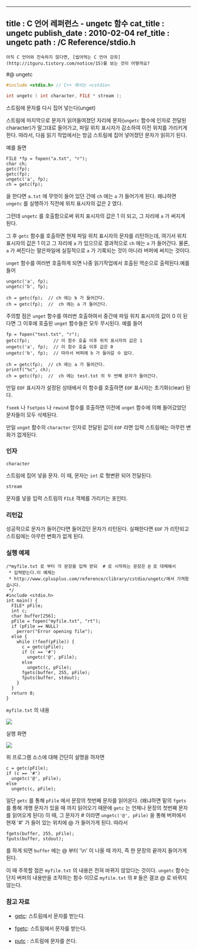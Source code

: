 ----------------
title : C 언어 레퍼런스 - ungetc 함수
cat_title :  ungetc
publish_date : 2010-02-04
ref_title : ungetc
path : /C Reference/stdio.h
--------------



```warning
아직 C 언어와 친숙하지 않다면, [씹어먹는 C 언어 강좌](http://itguru.tistory.com/notice/15)를 보는 것이 어떻까요?

```

#@ ungetc

```cpp
#include <stdio.h> // C++ 에서는 <cstdio>

int ungetc ( int character, FILE * stream );
```


스트림에 문자를 다시 집어 넣는다(unget)

스트림에 마지막으로 문자가 읽어들여졌던 자리에 문자(`ungetc` 함수에 인자로 전달된 character)가 말그대로 들어가고, 파일 위치 표시자가 감소하여 이전 위치를 가리키게 한다. 따라서, 다음 읽기 작업에서는 방금 스트림에 집어 넣어졌던 문자가 읽히기 된다.

예를 들면

```cpp-formatted
FILE *fp = fopen("a.txt", "r");
char ch;
getc(fp);
getc(fp);
ungetc('a', fp);
ch = getc(fp);
```

을 한다면 `a.txt` 에 무엇이 들어 있던 간에 `ch` 에는 `a` 가 들어가게 된다. 왜냐하면 `ungetc` 를 실행하기 직전에 위치 표시자의 값은 2 였다.

그런데 `ungetc` 를 호출함으로써 위치 표시자의 값은 1 이 되고, 그 자리에 `a` 가 써지게 된다.

그 후 `getc` 함수를 호출하면 현재 파일 위치 표시자의 문자를 리턴하는데, 여기서 위치 표시자의 값은 1 이고 그 자리에 `a` 가 있으므로 결과적으로 `ch` 에는 `a` 가 들어간다. 물론, `a` 가 써진다는 말은파일에 실질적으로 `a` 가 기록되는 것이 아니라 버퍼에 써지는 것이다.

`unget` 함수를 여러번 호출하게 되면 나중 읽기작업에서 호출된 역순으로 출력된다.예를 들어

```cpp-formatted
ungetc('a', fp);
ungetc('b', fp);

ch = getc(fp);  // ch 에는 b 가 들어간다.
ch = getc(fp);  //  ch 에는 a 가 들어간다.
```

주의할 점은 `unget` 함수를 여러번 호출하여서 중간에 파일 위치 표시자의 값이 0 이 된다면 그 이후에 호출된 `unget` 함수들은 모두 무시된다. 예를 들어

```cpp-formatted
fp = fopen("test.txt", "r");
getc(fp);         // 이 함수 호출 이후 위치 표시자의 값은 1
ungetc('a', fp);  // 이 함수 호출 이후 값은 0
ungetc('b', fp);  // 따라서 버퍼에 b 가 들어갈 수 없다.

ch = getc(fp);  // ch 에는 a 가 들어간다.
printf("%c", ch);
ch = getc(fp);  //  ch 에는 test.txt 의 두 번째 문자가 들어간다.
```

만일 `EOF` 표시자가 설정된 상태에서 이 함수를 호출하면 `EOF` 표시자는 초기화(clear) 된다.

`fseek` 나 `fsetpos` 나 `rewind` 함수를 호출하면 이전에 `unget` 함수에 의해 들어갔었던 문자들이 모두 삭제된다.

만일 `unget` 함수의 `character` 인자로 전달된 값이 `EOF` 라면 입력 스트림에는 아무런 변화가 없게된다.

###  인자




`character`

스트림에 집어 넣을 문자. 이 때, 문자는 `int` 로 형변환 되어 전달된다.

`stream`

문자를 넣을 입력 스트림의 `FILE` 객체를 가리키는 포인터.



###  리턴값




성공적으로 문자가 들어간다면 들어갔던 문자가 리턴된다.
실패한다면 `EOF` 가 리턴되고 스트림에는 아무런 변화가 없게 된다.



###  실행 예제




```cpp-formatted
/*myfile.txt 로 부터 각 문장을 입력 받되  # 로 시작하는 문장은 @ 로 대체해서
 * 입력받는다.이 예제는
 * http://www.cplusplus.com/reference/clibrary/cstdio/ungetc/에서 가져왔습니다.
 */
#include <stdio.h>
int main() {
  FILE* pFile;
  int c;
  char buffer[256];
  pFile = fopen("myfile.txt", "rt");
  if (pFile == NULL)
    perror("Error opening file");
  else {
    while (!feof(pFile)) {
      c = getc(pFile);
      if (c == '#')
        ungetc('@', pFile);
      else
        ungetc(c, pFile);
      fgets(buffer, 255, pFile);
      fputs(buffer, stdout);
    }
  }
  return 0;
}
```

`myfile.txt` 의 내용


![](http://img1.daumcdn.net/thumb/R1920x0/?fname=http%3A%2F%2Fcfile2.uf.tistory.com%2Fimage%2F2040C2284B6ACA04A4744E)

실행 화면


![](http://img1.daumcdn.net/thumb/R1920x0/?fname=http%3A%2F%2Fcfile25.uf.tistory.com%2Fimage%2F1205D2284B6ACA02032FD1)

위 프로그램 소스에 대해 간단히 설명을 하자면

```cpp-formatted
c = getc(pFile);
if (c == '#')
  ungetc('@', pFile);
else
  ungetc(c, pFile);
```

일단 `getc` 를 통해 `pFile` 에서 문장의 첫번째 문자를 읽어온다. (왜냐하면 밑의 `fgets` 를 통해 개행 문자가 있을 때 까지 읽어오기 때문에 `getc` 는 언제나 문장의 첫번째 문자를 읽어오게 된다) 이 때, 그 문자가 # 이라면 `ungetc('@', pFile)` 을 통해 버퍼에서 현재 '#' 가 들어 있는 위치에 @ 가 들어가게 된다. 따라서

```cpp-formatted
fgets(buffer, 255, pFile);
fputs(buffer, stdout);
```

를 하게 되면 `buffer` 에는 @ 부터 '\n' 이 나올 때 까지, 즉 한 문장의 끝까지 들어가게 된다.

이 때 주목할 점은 `myfile.txt` 의 내용은 전혀 바뀌지 않았다는 것이다. `ungetc` 함수는 단지 버퍼의 내용만을 조작하는 함수 이므로 `myfile.txt` 의 # 들은 결코 @ 로 바뀌지 않는다.



###  참고 자료





*  [getc](http://itguru.tistory.com/41):  스트림에서 문자를 받는다.



*  [fgetc](http://itguru.tistory.com/37):  스트림에서 문자를 받는다.

*  [putc](http://itguru.tistory.com/46)  :  스트림에 문자를 쓴다.